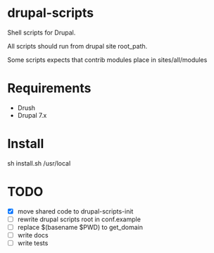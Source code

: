 # drupal-scripts

Shell scripts for Drupal.

All scripts should run from drupal site root_path.

Some scripts expects that contrib modules place in sites/all/modules

# Requirements
- Drush
- Drupal 7.x

# Install
sh install.sh /usr/local

# TODO
- [x] move shared code to drupal-scripts-init
- [ ] rewrite drupal scripts root in conf.example
- [ ] replace $(basename $PWD) to get_domain
- [ ] write docs
- [ ] write tests
